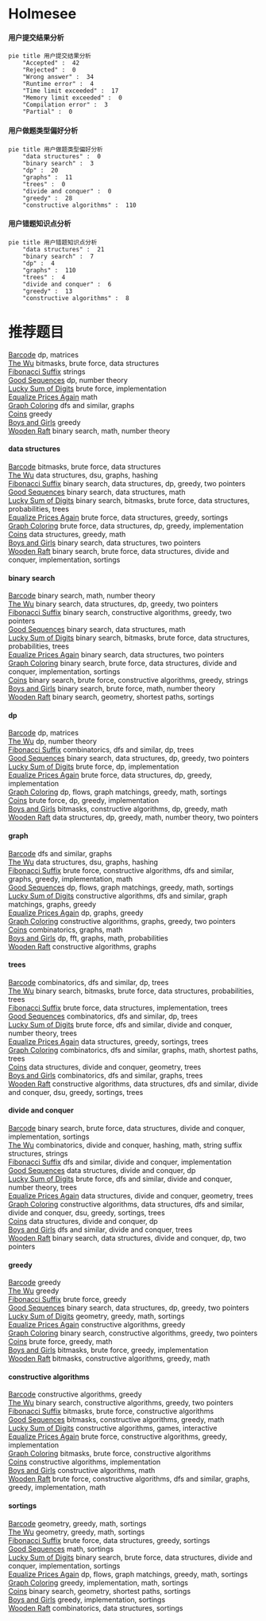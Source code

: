 # Holmesee
<!-- tabs:start -->
#### **用户提交结果分析**

```mermaid
pie title 用户提交结果分析
    "Accepted" :  42
    "Rejected" :  0
    "Wrong answer" :  34
    "Runtime error" :  4
    "Time limit exceeded" :  17
    "Memory limit exceeded" :  0
    "Compilation error" :  3
    "Partial" :  0
```
#### **用户做题类型偏好分析**

```mermaid
pie title 用户做题类型偏好分析
    "data structures" :  0
    "binary search" :  3
    "dp" :  20
    "graphs" :  11
    "trees" :  0
    "divide and conquer" :  0
    "greedy" :  28
    "constructive algorithms" :  110
```
#### **用户错题知识点分析**

```mermaid
pie title 用户错题知识点分析
    "data structures" :  21
    "binary search" :  7
    "dp" :  4
    "graphs" :  110
    "trees" :  4
    "divide and conquer" :  6
    "greedy" :  13
    "constructive algorithms" :  8
```
<!-- tabs:end -->
# 推荐题目
[Barcode](http://codeforces.com/problemset/problem/225/C)		dp,
                        matrices		  
[The Wu](http://codeforces.com/problemset/problem/1017/D)		bitmasks,
                        brute force,
                        data structures		  
[Fibonacci Suffix](http://codeforces.com/problemset/problem/1065/G)		strings		  
[Good Sequences](http://codeforces.com/problemset/problem/264/B)		dp,
                        number theory		  
[Lucky Sum of Digits](http://codeforces.com/problemset/problem/109/A)		brute force,
                        implementation		  
[Equalize Prices Again](https://codeforces.com/contest/1432/problem/C)		math		  
[Graph Coloring](http://codeforces.com/problemset/problem/662/B)		dfs and similar,
                        graphs		  
[Coins](http://codeforces.com/problemset/problem/58/B)		greedy		  
[Boys and Girls](http://codeforces.com/problemset/problem/253/A)		greedy		  
[Wooden Raft](https://codeforces.com/contest/1240/problem/E)		binary search,
                        math,
                        number theory		  
<!-- tabs:start -->
#### **data structures**
[Barcode](http://codeforces.com/problemset/problem/1017/D)		bitmasks,
                        brute force,
                        data structures		  
[The Wu](http://codeforces.com/problemset/problem/1166/F)		data structures,
                        dsu,
                        graphs,
                        hashing		  
[Fibonacci Suffix](http://codeforces.com/problemset/problem/1492/C)		binary search,
                        data structures,
                        dp,
                        greedy,
                        two pointers		  
[Good Sequences](http://codeforces.com/problemset/problem/1490/G)		binary search,
                        data structures,
                        math		  
[Lucky Sum of Digits](http://codeforces.com/problemset/problem/1479/D)		binary search,
                        bitmasks,
                        brute force,
                        data structures,
                        probabilities,
                        trees		  
[Equalize Prices Again](http://codeforces.com/problemset/problem/1497/A)		brute force,
                        data structures,
                        greedy,
                        sortings		  
[Graph Coloring](http://codeforces.com/problemset/problem/1491/C)		brute force,
                        data structures,
                        dp,
                        greedy,
                        implementation		  
[Coins](http://codeforces.com/problemset/problem/1492/B)		data structures,
                        greedy,
                        math		  
[Boys and Girls](http://codeforces.com/problemset/problem/1436/E)		binary search,
                        data structures,
                        two pointers		  
[Wooden Raft](http://codeforces.com/problemset/problem/1461/D)		binary search,
                        brute force,
                        data structures,
                        divide and conquer,
                        implementation,
                        sortings		  
#### **binary search**
[Barcode](https://codeforces.com/contest/1240/problem/E)		binary search,
                        math,
                        number theory		  
[The Wu](http://codeforces.com/problemset/problem/1492/C)		binary search,
                        data structures,
                        dp,
                        greedy,
                        two pointers		  
[Fibonacci Suffix](http://codeforces.com/problemset/problem/1463/D)		binary search,
                        constructive algorithms,
                        greedy,
                        two pointers		  
[Good Sequences](http://codeforces.com/problemset/problem/1490/G)		binary search,
                        data structures,
                        math		  
[Lucky Sum of Digits](http://codeforces.com/problemset/problem/1479/D)		binary search,
                        bitmasks,
                        brute force,
                        data structures,
                        probabilities,
                        trees		  
[Equalize Prices Again](http://codeforces.com/problemset/problem/1436/E)		binary search,
                        data structures,
                        two pointers		  
[Graph Coloring](http://codeforces.com/problemset/problem/1461/D)		binary search,
                        brute force,
                        data structures,
                        divide and conquer,
                        implementation,
                        sortings		  
[Coins](http://codeforces.com/problemset/problem/1493/C)		binary search,
                        brute force,
                        constructive algorithms,
                        greedy,
                        strings		  
[Boys and Girls](http://codeforces.com/problemset/problem/1487/D)		binary search,
                        brute force,
                        math,
                        number theory		  
[Wooden Raft](http://codeforces.com/problemset/problem/1486/B)		binary search,
                        geometry,
                        shortest paths,
                        sortings		  
#### **dp**
[Barcode](http://codeforces.com/problemset/problem/225/C)		dp,
                        matrices		  
[The Wu](http://codeforces.com/problemset/problem/264/B)		dp,
                        number theory		  
[Fibonacci Suffix](http://codeforces.com/problemset/problem/1118/F2)		combinatorics,
                        dfs and similar,
                        dp,
                        trees		  
[Good Sequences](http://codeforces.com/problemset/problem/1492/C)		binary search,
                        data structures,
                        dp,
                        greedy,
                        two pointers		  
[Lucky Sum of Digits](https://codeforces.com/contest/1457/problem/C)		brute force,
                        dp,
                        implementation		  
[Equalize Prices Again](http://codeforces.com/problemset/problem/1491/C)		brute force,
                        data structures,
                        dp,
                        greedy,
                        implementation		  
[Graph Coloring](http://codeforces.com/problemset/problem/1437/C)		dp,
                        flows,
                        graph matchings,
                        greedy,
                        math,
                        sortings		  
[Coins](http://codeforces.com/problemset/problem/1499/B)		brute force,
                        dp,
                        greedy,
                        implementation		  
[Boys and Girls](http://codeforces.com/problemset/problem/1491/D)		bitmasks,
                        constructive algorithms,
                        dp,
                        greedy,
                        math		  
[Wooden Raft](http://codeforces.com/problemset/problem/1497/E1)		data structures,
                        dp,
                        greedy,
                        math,
                        number theory,
                        two pointers		  
#### **graph**
[Barcode](http://codeforces.com/problemset/problem/662/B)		dfs and similar,
                        graphs		  
[The Wu](http://codeforces.com/problemset/problem/1166/F)		data structures,
                        dsu,
                        graphs,
                        hashing		  
[Fibonacci Suffix](http://codeforces.com/problemset/problem/1487/C)		brute force,
                        constructive algorithms,
                        dfs and similar,
                        graphs,
                        greedy,
                        implementation,
                        math		  
[Good Sequences](http://codeforces.com/problemset/problem/1437/C)		dp,
                        flows,
                        graph matchings,
                        greedy,
                        math,
                        sortings		  
[Lucky Sum of Digits](http://codeforces.com/problemset/problem/1470/D)		constructive algorithms,
                        dfs and similar,
                        graph matchings,
                        graphs,
                        greedy		  
[Equalize Prices Again](http://codeforces.com/problemset/problem/1476/C)		dp,
                        graphs,
                        greedy		  
[Graph Coloring](http://codeforces.com/problemset/problem/1304/D)		constructive algorithms,
                        graphs,
                        greedy,
                        two pointers		  
[Coins](http://codeforces.com/problemset/problem/1475/C)		combinatorics,
                        graphs,
                        math		  
[Boys and Girls](http://codeforces.com/problemset/problem/553/E)		dp,
                        fft,
                        graphs,
                        math,
                        probabilities		  
[Wooden Raft](http://codeforces.com/problemset/problem/1495/C)		constructive algorithms,
                        graphs		  
#### **trees**
[Barcode](http://codeforces.com/problemset/problem/1118/F2)		combinatorics,
                        dfs and similar,
                        dp,
                        trees		  
[The Wu](http://codeforces.com/problemset/problem/1479/D)		binary search,
                        bitmasks,
                        brute force,
                        data structures,
                        probabilities,
                        trees		  
[Fibonacci Suffix](http://codeforces.com/problemset/problem/1511/C)		brute force,
                        data structures,
                        implementation,
                        trees		  
[Good Sequences](http://codeforces.com/problemset/problem/1499/F)		combinatorics,
                        dfs and similar,
                        dp,
                        trees		  
[Lucky Sum of Digits](http://codeforces.com/problemset/problem/1491/E)		brute force,
                        dfs and similar,
                        divide and conquer,
                        number theory,
                        trees		  
[Equalize Prices Again](http://codeforces.com/problemset/problem/1466/D)		data structures,
                        greedy,
                        sortings,
                        trees		  
[Graph Coloring](http://codeforces.com/problemset/problem/1495/D)		combinatorics,
                        dfs and similar,
                        graphs,
                        math,
                        shortest paths,
                        trees		  
[Coins](http://codeforces.com/problemset/problem/1303/G)		data structures,
                        divide and conquer,
                        geometry,
                        trees		  
[Boys and Girls](http://codeforces.com/problemset/problem/1454/E)		combinatorics,
                        dfs and similar,
                        graphs,
                        trees		  
[Wooden Raft](http://codeforces.com/problemset/problem/1494/D)		constructive algorithms,
                        data structures,
                        dfs and similar,
                        divide and conquer,
                        dsu,
                        greedy,
                        sortings,
                        trees		  
#### **divide and conquer**
[Barcode](http://codeforces.com/problemset/problem/1461/D)		binary search,
                        brute force,
                        data structures,
                        divide and conquer,
                        implementation,
                        sortings		  
[The Wu](http://codeforces.com/problemset/problem/1466/G)		combinatorics,
                        divide and conquer,
                        hashing,
                        math,
                        string suffix structures,
                        strings		  
[Fibonacci Suffix](http://codeforces.com/problemset/problem/1490/D)		dfs and similar,
                        divide and conquer,
                        implementation		  
[Good Sequences](https://codeforces.com/contest/1483/problem/C)		data structures,
                        divide and conquer,
                        dp		  
[Lucky Sum of Digits](http://codeforces.com/problemset/problem/1491/E)		brute force,
                        dfs and similar,
                        divide and conquer,
                        number theory,
                        trees		  
[Equalize Prices Again](http://codeforces.com/problemset/problem/1303/G)		data structures,
                        divide and conquer,
                        geometry,
                        trees		  
[Graph Coloring](http://codeforces.com/problemset/problem/1494/D)		constructive algorithms,
                        data structures,
                        dfs and similar,
                        divide and conquer,
                        dsu,
                        greedy,
                        sortings,
                        trees		  
[Coins](http://codeforces.com/problemset/problem/1482/E)		data structures,
                        divide and conquer,
                        dp		  
[Boys and Girls](http://codeforces.com/problemset/problem/566/C)		dfs and similar,
                        divide and conquer,
                        trees		  
[Wooden Raft](http://codeforces.com/problemset/problem/1428/F)		binary search,
                        data structures,
                        divide and conquer,
                        dp,
                        two pointers		  
#### **greedy**
[Barcode](http://codeforces.com/problemset/problem/58/B)		greedy		  
[The Wu](http://codeforces.com/problemset/problem/253/A)		greedy		  
[Fibonacci Suffix](http://codeforces.com/problemset/problem/1019/A)		brute force,
                        greedy		  
[Good Sequences](http://codeforces.com/problemset/problem/1492/C)		binary search,
                        data structures,
                        dp,
                        greedy,
                        two pointers		  
[Lucky Sum of Digits](https://codeforces.com/contest/1496/problem/C)		geometry,
                        greedy,
                        math,
                        sortings		  
[Equalize Prices Again](http://codeforces.com/problemset/problem/1493/A)		constructive algorithms,
                        greedy		  
[Graph Coloring](http://codeforces.com/problemset/problem/1463/D)		binary search,
                        constructive algorithms,
                        greedy,
                        two pointers		  
[Coins](http://codeforces.com/problemset/problem/1462/C)		brute force,
                        greedy,
                        math		  
[Boys and Girls](http://codeforces.com/problemset/problem/1494/B)		bitmasks,
                        brute force,
                        greedy,
                        implementation		  
[Wooden Raft](http://codeforces.com/problemset/problem/1492/D)		bitmasks,
                        constructive algorithms,
                        greedy,
                        math		  
#### **constructive algorithms**
[Barcode](http://codeforces.com/problemset/problem/1493/A)		constructive algorithms,
                        greedy		  
[The Wu](http://codeforces.com/problemset/problem/1463/D)		binary search,
                        constructive algorithms,
                        greedy,
                        two pointers		  
[Fibonacci Suffix](https://codeforces.com/contest/1456/problem/B)		bitmasks,
                        brute force,
                        constructive algorithms		  
[Good Sequences](http://codeforces.com/problemset/problem/1492/D)		bitmasks,
                        constructive algorithms,
                        greedy,
                        math		  
[Lucky Sum of Digits](https://codeforces.com/contest/1504/problem/D)		constructive algorithms,
                        games,
                        interactive		  
[Equalize Prices Again](https://codeforces.com/contest/1483/problem/A)		brute force,
                        constructive algorithms,
                        greedy,
                        implementation		  
[Graph Coloring](https://codeforces.com/contest/1457/problem/D)		bitmasks,
                        brute force,
                        constructive algorithms		  
[Coins](http://codeforces.com/problemset/problem/1513/A)		constructive algorithms,
                        implementation		  
[Boys and Girls](http://codeforces.com/problemset/problem/1473/C)		constructive algorithms,
                        math		  
[Wooden Raft](http://codeforces.com/problemset/problem/1487/C)		brute force,
                        constructive algorithms,
                        dfs and similar,
                        graphs,
                        greedy,
                        implementation,
                        math		  
#### **sortings**
[Barcode](https://codeforces.com/contest/1496/problem/C)		geometry,
                        greedy,
                        math,
                        sortings		  
[The Wu](http://codeforces.com/problemset/problem/1495/A)		geometry,
                        greedy,
                        math,
                        sortings		  
[Fibonacci Suffix](http://codeforces.com/problemset/problem/1497/A)		brute force,
                        data structures,
                        greedy,
                        sortings		  
[Good Sequences](http://codeforces.com/problemset/problem/1427/A)		math,
                        sortings		  
[Lucky Sum of Digits](http://codeforces.com/problemset/problem/1461/D)		binary search,
                        brute force,
                        data structures,
                        divide and conquer,
                        implementation,
                        sortings		  
[Equalize Prices Again](http://codeforces.com/problemset/problem/1437/C)		dp,
                        flows,
                        graph matchings,
                        greedy,
                        math,
                        sortings		  
[Graph Coloring](http://codeforces.com/problemset/problem/1473/A)		greedy,
                        implementation,
                        math,
                        sortings		  
[Coins](http://codeforces.com/problemset/problem/1486/B)		binary search,
                        geometry,
                        shortest paths,
                        sortings		  
[Boys and Girls](http://codeforces.com/problemset/problem/1480/B)		greedy,
                        implementation,
                        sortings		  
[Wooden Raft](http://codeforces.com/problemset/problem/1420/D)		combinatorics,
                        data structures,
                        sortings		  
<!-- tabs:end -->
